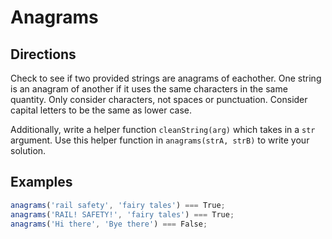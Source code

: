 # Anagrams

## Directions

Check to see if two provided strings are anagrams of eachother. One string is an anagram of another if it uses the same characters in the same quantity. Only consider characters, not spaces or punctuation. Consider capital letters to be the same as lower case.

Additionally, write a helper function `cleanString(arg)` which takes in a `str` argument. Use this helper function in `anagrams(strA, strB)` to write your solution.

## Examples

```javascript
anagrams('rail safety', 'fairy tales') === True;
anagrams('RAIL! SAFETY!', 'fairy tales') === True;
anagrams('Hi there', 'Bye there') === False;
